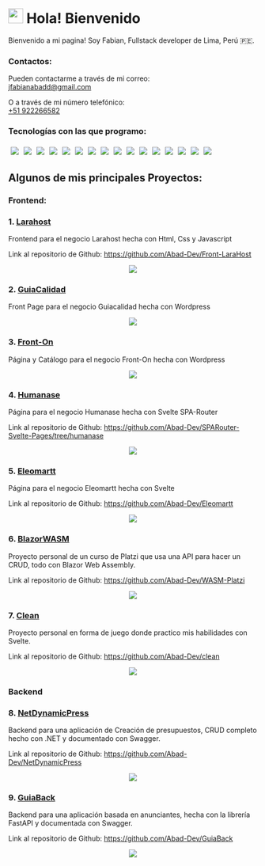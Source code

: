 <h1><img src="https://emojis.slackmojis.com/emojis/images/1531849430/4246/blob-sunglasses.gif?1531849430" width="30"/> Hola! Bienvenido</h1>

Bienvenido a mi pagina!
Soy Fabian, Fullstack developer de Lima, Perú 🇵🇪.

### Contactos:
Pueden contactarme a través de mi correo:
<br>
jfabianabadd@gmail.com

O a través de mi número telefónico:
<br>
[+51 922266582](tel:922266582)


### Tecnologías con las que programo:


<img style="float: left; margin: 5px;" src="https://img.shields.io/badge/C%23-239120?style=for-the-badge&logo=c-sharp&logoColor=white" >

<img style="float: left; margin: 5px;" src="https://img.shields.io/badge/Python-3776AB?style=for-the-badge&logo=python&logoColor=white">

<img style="float: left; margin: 5px;" src="https://img.shields.io/badge/.NET-5C2D91?style=for-the-badge&logo=.net&logoColor=white">

<img style="float: left; margin: 5px;" src="https://img.shields.io/badge/JavaScript-F7DF1E?style=for-the-badge&logo=JavaScript&logoColor=white">

<img style="float: left; margin: 5px;" src="https://img.shields.io/badge/Node.js-43853D?style=for-the-badge&logo=node.js&logoColor=white">

<img style="float: left; margin: 5px;" src="https://img.shields.io/badge/HTML5-E34F26?style=for-the-badge&logo=html5&logoColor=white">

<img style="float: left; margin: 5px;" src="https://img.shields.io/badge/CSS3-1572B6?style=for-the-badge&logo=css3&logoColor=white">

<img style="float: left; margin: 5px;" src="https://img.shields.io/badge/React-20232A?style=for-the-badge&logo=react&logoColor=61DAFB">

<img style="float: left; margin: 5px;" src="https://img.shields.io/badge/Bootstrap-563D7C?style=for-the-badge&logo=bootstrap&logoColor=white">

<img style="float: left; margin: 5px;" src="https://img.shields.io/badge/React_Router-CA4245?style=for-the-badge&logo=react-router&logoColor=white">

<img style="float: left; margin: 5px;" src="https://img.shields.io/badge/Flask-000000?style=for-the-badge&logo=flask&logoColor=white">

<img style="float: left; margin: 5px;" src="https://img.shields.io/badge/MySQL-00000F?style=for-the-badge&logo=mysql&logoColor=white">

<img style="float: left; margin: 5px;" src="https://img.shields.io/badge/json%20web%20tokens-323330?style=for-the-badge&logo=json-web-tokens&logoColor=pink">

<img style="float: left; margin: 5px;" src="https://img.shields.io/badge/Next.js-000?logo=nextdotjs&logoColor=fff&style=for-the-badge">

<img style="float: left; margin: 5px;" src="https://img.shields.io/badge/docker-%230db7ed.svg?style=for-the-badge&logo=docker&logoColor=white">

<img style="float: left; margin: 5px;" src="https://img.shields.io/badge/-Swagger-%23Clojure?style=for-the-badge&logo=swagger&logoColor=white">

<div style="clear: both;"></div>

## Algunos de mis principales Proyectos:

### Frontend:

### 1. [Larahost](https://larahost.net/)
Frontend para el negocio Larahost hecha con Html, Css y Javascript

Link al repositorio de Github: https://github.com/Abad-Dev/Front-LaraHost

<a href="https://larahost.net/" target="_blank">
<p align="center">
    <img src="images/larahost.png">
</p>
</a>

### 2. [GuiaCalidad](https://guiacalidad.com.pe)
Front Page para el negocio Guiacalidad hecha con Wordpress

<a href="https://guiacalidad.com.pe" target="_blank">
<p align="center">
    <img src="images/guiacalidad.png">
</p>
</a>

### 3. [Front-On](https://fronton.com.pe)
Página y Catálogo para el negocio Front-On hecha con Wordpress

<a href="https://fronton.com.pe" target="_blank">
<p align="center">
    <img src="images/fronton.png">
</p>
</a>

### 4. [Humanase](https://humanase.com)
Página para el negocio Humanase hecha con Svelte SPA-Router

Link al repositorio de Github: https://github.com/Abad-Dev/SPARouter-Svelte-Pages/tree/humanase


<a href="https://humanase.com" target="_blank">
<p align="center">
    <img src="images/humanase.png">
</p>
</a>

### 5. [Eleomartt](https://eleomartt.com)
Página para el negocio Eleomartt hecha con Svelte

Link al repositorio de Github: https://github.com/Abad-Dev/Eleomartt

<a href="https://eleomartt.com" target="_blank">
<p align="center">
    <img src="images/eleomartt.png">
</p>

</a>

### 6. [BlazorWASM](https://jm-delivery.com)
Proyecto personal de un curso de Platzi que usa una API para hacer un CRUD, todo con Blazor Web Assembly.

Link al repositorio de Github: https://github.com/Abad-Dev/WASM-Platzi

<a href="https://jm-delivery.com" target="_blank">
<p align="center">
    <img src="images/blazor.png">
</p>
</a>

### 7. [Clean](https://larahost.net/clean)
Proyecto personal en forma de juego donde practico mis habilidades con Svelte.

Link al repositorio de Github: https://github.com/Abad-Dev/clean

<a href="https://larahost.net/clean" target="_blank">
<p align="center">
    <img src="https://raw.githubusercontent.com/Abad-Dev/clean/main/images/prev.png">
</p>
</a>

### Backend

### 8. [NetDynamicPress](https://larahost.net/clean)
Backend para una aplicación de Creación de presupuestos, CRUD completo hecho con .NET y documentado con Swagger.

Link al repositorio de Github: https://github.com/Abad-Dev/NetDynamicPress

<p align="center">
    <img src="images/net.png">
</p>


### 9. [GuiaBack]()
Backend para una aplicación basada en anunciantes, hecha con la librería FastAPI y documentada con Swagger.

Link al repositorio de Github: https://github.com/Abad-Dev/GuiaBack

<p align="center">
    <img src="images/guia.png">
</p>